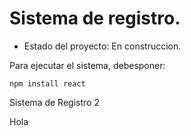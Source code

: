 <h1>Sistema de registro.</h1>

- Estado del proyecto: En construccion.

Para ejecutar el sistema, debesponer:

```npm install react```

Sistema de Registro 2

Hola
